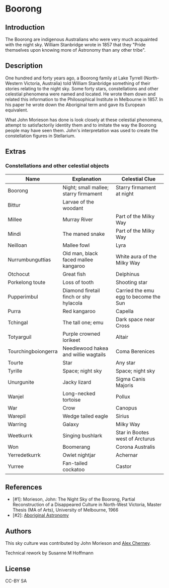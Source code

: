 # Boorong

## Introduction

The Boorong are indigenous Australians who were very much acquainted with the
night sky. William Stanbridge wrote in 1857 that they "Pride themselves upon
knowing more of Astronomy than any other tribe".

## Description

One hundred and forty years ago, a Boorong family at Lake Tyrrell
(North-Western Victoria, Australia) told William Stanbridge something of their
stories relating to the night sky. Some forty stars, constellations and other
celestial phenomena were named and located. He wrote them down and related this
information to the Philosophical Institute in Melbourne in 1857. In his paper
he wrote down the Aboriginal term and gave its European equivalent.

What John Morieson has done is look closely at these celestial phenomena,
attempt to satisfactorily identity them and to imitate the way the Boorong
people may have seen them. John's interpretation was used to create the
constellation figures in Stellarium.

## Extras

### Constellations and other celestial objects

| Name       | Explanation           | Celestial Clue |
|------------|-----------------------|----------------|
|Boorong     | Night; small mallee; starry firmament | Starry firmament at night |
|Bittur      | Larvae of the woodant |  |
|Millee      | Murray River          | Part of the Milky Way |
|Mindi       | The maned snake       | Part of the Milky Way |
|Neilloan    | Mallee fowl           | Lyra |
|Nurrumbunguttias | Old man, black faced mallee kangaroo |White aura of the Milky Way|
|Otchocut    | Great fish            | Delphinus |
|Porkelong toute | Loss of tooth | Shooting star |
|Pupperimbul |Diamond firetail finch or shy hylacola | Carried the emu egg to become the Sun|
|Purra       |Red kangaroo           | Capella |
|Tchingal    |The tall one; emu      | Dark space near Cross|
|Totyarguil  |Purple crowned lorikeet | Altair |
|Tourchingboiongerra | Needlewood hakea and willie wagtails | Coma Berenices |
|Tourte      | Star                  | Any star |
|Tyrille     |Space; night sky       | Space; night sky |
|Unurgunite  | Jacky lizard          | Sigma Canis Majoris |
|Wanjel      | Long-necked tortoise  | Pollux |
|War         | Crow                  | Canopus |
|Warepil     | Wedge tailed eagle    | Sirius |
|Warring     | Galaxy                | Milky Way |
|Weetkurrk   |Singing bushlark       | Star in Bootes west of Arcturus |
|Won         | Boomerang             | Corona Australis |
|Yerredetkurrk | Owlet nightjar      | Achernar|
|Yurree      | Fan-tailed cockatoo   | Castor |

## References

 - [#1]: Morieson, John: The Night Sky of the Boorong, Partial Reconstruction of a Disappeared Culture in North-West Victoria, Master Thesis (MA of Arts), University of Melbourne, 1966
 - [#2]: [Aboriginal Astronomy](http://www.aboriginalastronomy.com.au/)

## Authors

This sky culture was contributed by John Morieson and [Alex
Cherney](http://www.terrastro.com).

Technical rework by Susanne M Hoffmann

## License

CC-BY SA
